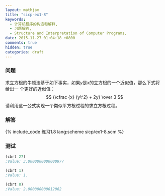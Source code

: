 ```yaml
---
layout: mathjax
title: "sicp-ex1-8"
keywords:
  - 计算机程序的构造和解释,
  - 习题解答,
  - Structure and Interpretation of Computer Programs,
date: 2015-11-27 01:04:18 +0800
comments: true
hidden: true
categories: draft
---
```


### 问题

求立方根的牛顿法基于如下事实，如果$y$是$x$的立方根的一个近似值，那么下式将给出一
个更好的近似值：
$$
{\cfrac {x} {y\^2} + 2y} \over 3
$$
请利用这一公式实现一个类似平方根过程的求立方根过程。

### 解答

{% include_code 练习1.8 lang:scheme sicp/ex1-8.scm %}

### 测试

``` scheme
(cbrt 27)
;Value: 3.0000000000000977

(cbrt 1)
;Value: 1.

(cbrt 8)
;Value: 2.000000000012062
```
